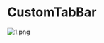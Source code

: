 # CustomTabBar

![1.png](https://github.com/terminatorx/CustomTabBar/blob/master/screen/screen.gif)
